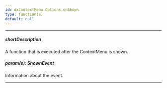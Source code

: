 ```yaml
---
id: dxContextMenu.Options.onShown
type: function(e)
default: null
---
```

---
##### shortDescription
A function that is executed after the ContextMenu is shown.

##### param(e): ShownEvent
Information about the event.

---
